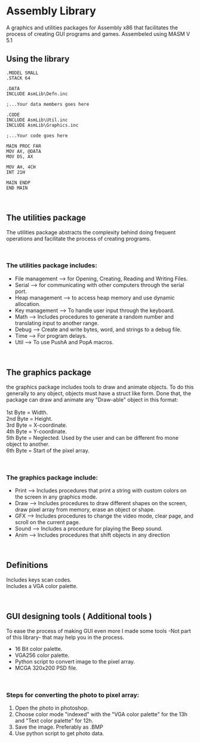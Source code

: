 # Assembly Library
A graphics and utilities packages for Assembly x86 that facilitates the process of creating GUI programs and games.
Assembeled using MASM V 5.1

## Using the library
```assembly
.MODEL SMALL
.STACK 64

.DATA
INCLUDE AsmLib\Defn.inc

;...Your data members goes here

.CODE
INCLUDE AsmLib\Util.inc
INCLUDE AsmLib\Graphics.inc

;...Your code goes here

MAIN PROC FAR
MOV AX, @DATA
MOV DS, AX

MOV AH, 4CH
INT 21H
            
MAIN ENDP
END MAIN
```
 <br> 

## The utilities package
The utilities package abstracts the complexity behind doing frequent operations and facilitate the process of creating programs.

 <br>  

### The utilities package includes:
* File management --> for Opening, Creating, Reading and Writing Files.
* Serial --> for communicating with other computers through the serial port.
* Heap management --> to access heap memory and use dynamic allocation.
* Key management --> To handle user input through the keyboard.
* Math --> Includes procedures to generate a random number and translating input to another range.
* Debug --> Create and write bytes, word, and strings to a debug file.
* Time --> For program delays.
* Util --> To use PushA and PopA macros.
 
 <br>

## The graphics package
the graphics package includes tools to draw and animate objects. To do this generally to any object, objects must have a struct like form. Done that, the package can draw and animate any "Draw-able" object in this format:   
<br> 
1st Byte = Width.  
2nd Byte = Height.  
3rd Byte = X-coordinate.  
4th Byte = Y-coordinate.  
5th Byte = Neglected. Used by the user and can be different fro mone object to another.  
6th Byte = Start of the pixel array.  

 <br> 

### The graphics package include:
* Print --> Includes procedures that print a string with custom colors on the screen in any graphics mode.
* Draw --> Includes procedures to draw different shapes on the screen, draw pixel array from memory, erase an object or shape.
* GFX --> Includes procedures to change the video mode, clear page, and scroll on the current page.
* Sound --> Includes a procedure for playing the Beep sound.
* Anim --> Includes procedures that shift objects in any direction
 
 <br> 

## Definitions
Includes keys scan codes.  
Includes a VGA color palette.
 
 <br> 

## GUI designing tools ( Additional tools )
To ease the process of making GUI even more I made some tools -Not part of this library- that may help you in the process.
* 16 Bit color palette.
* VGA256 color palette.
* Python script to convert image to the pixel array.
* MCGA 320x200 PSD file.

 <br>  
 
### Steps for converting the photo to pixel array:
1. Open the photo in photoshop.
2. Choose color mode "indexed" with the "VGA color palette" for the 13h and "Text color palette" for 12h.
3. Save the image. Preferably as .BMP
4. Use python script to get photo data.
